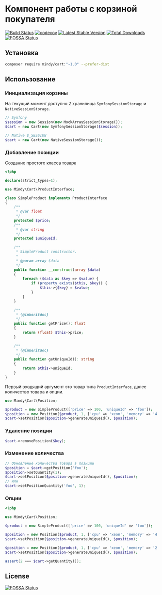 # Компонент работы с корзиной покупателя

[![Build Status](https://travis-ci.org/MindyPHP/Cart.svg?branch=master)](https://travis-ci.org/MindyPHP/Cart)
[![codecov](https://codecov.io/gh/MindyPHP/Cart/branch/master/graph/badge.svg)](https://codecov.io/gh/MindyPHP/Cart)
[![Latest Stable Version](https://poser.pugx.org/mindy/cart/v/stable.svg)](https://packagist.org/packages/mindy/cart)
[![Total Downloads](https://poser.pugx.org/mindy/cart/downloads.svg)](https://packagist.org/packages/mindy/cart)
[![FOSSA Status](https://app.fossa.io/api/projects/git%2Bgithub.com%2FMindyPHP%2FCart.svg?type=shield)](https://app.fossa.io/projects/git%2Bgithub.com%2FMindyPHP%2FCart?ref=badge_shield)

## Установка

```bash
composer require mindy/cart:"~1.0" --prefer-dist
```

## Использование

### Инициализация корзины

На текущий момент доступно 2 хранилища `SymfonySessionStorage` и `NativeSessionStorage`.

```php
// Symfony
$session = new Session(new MockArraySessionStorage());
$cart = new Cart(new SymfonySessionStorage($session));
```

```php
// Native $_SESSION
$cart = new Cart(new NativeSessionStorage());
```

### Добавление позиции

Создание простого класса товара

```php
<?php

declare(strict_types=1);

use Mindy\Cart\ProductInterface;

class SimpleProduct implements ProductInterface
{
    /**
     * @var float
     */
    protected $price;
    /**
     * @var string
     */
    protected $uniqueId;

    /**
     * SimpleProduct constructor.
     *
     * @param array $data
     */
    public function __construct(array $data)
    {
        foreach ($data as $key => $value) {
            if (property_exists($this, $key)) {
                $this->{$key} = $value;
            }
        }
    }

    /**
     * {@inheritdoc}
     */
    public function getPrice(): float
    {
        return (float) $this->price;
    }

    /**
     * {@inheritdoc}
     */
    public function getUniqueId(): string
    {
        return $this->uniqueId;
    }
}
```

Первый входящий аргумент это товар типа `ProductInterface`, далее количество товара и опции.

```php
use Mindy\Cart\Position;

$product = new SimpleProduct(['price' => 100, 'uniqueId' => 'foo']);
$position = new Position($product, 1, ['cpu' => 'xeon', 'memory' => '4']);
$cart->setPosition($position->generateUniqueId(), $position);
```

### Удаление позиции

```php
$cart->removePosition($key);
```

### Изменение количества

```php
// Обновление количества товара в позиции
$position = $cart->getPosition('foo');
$position->setQuantity(1);
$cart->setPosition($position->generateUniqueId(), $position);
// или
$cart->setPositionQuantity('foo', 1);
```

### Опции 

```php
<?php

use Mindy\Cart\Position;

$product = new SimpleProduct(['price' => 100, 'uniqueId' => 'foo']);

$position = new Position($product, 1, ['cpu' => 'xeon', 'memory' => '4']);
$cart->setPosition($position->generateUniqueId(), $position);

$position = new Position($product, 1, ['cpu' => 'xeon', 'memory' => '2']);
$cart->setPosition($position->generateUniqueId(), $position);

assert(2 === $cart->getQuantity());
```


## License
[![FOSSA Status](https://app.fossa.io/api/projects/git%2Bgithub.com%2FMindyPHP%2FCart.svg?type=large)](https://app.fossa.io/projects/git%2Bgithub.com%2FMindyPHP%2FCart?ref=badge_large)